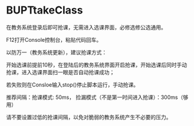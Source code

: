 # BUPTtakeClass
在教务系统登录后即可抢课，无需进入选课界面，必修选修公选通用。

F12打开Console控制台，粘贴代码回车。

以防万一（教务系统更新），建议抢课方式：

开始选课前提前10秒，在登陆后的教务系统界面开启抢课，开始选课后同时手动抢课，进入选课界面扫一眼是否自动抢课成功；

若失败则在Consloe输入stop()停止脚本运行，手动抢课。

推荐间隔：抢课模式: 50ms， 捡漏模式（不是第一时间进入抢课）：300ms（够用）

请不要设置过低的抢课间隔，以免对脆弱的教务系统产生不必要的压力。
